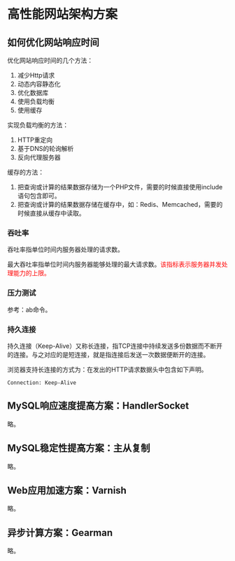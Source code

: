 # 高性能网站架构方案

## 如何优化网站响应时间

优化网站响应时间的几个方法：
1. 减少Http请求
2. 动态内容静态化
3. 优化数据库
4. 使用负载均衡
5. 使用缓存

实现负载均衡的方法：
1. HTTP重定向
2. 基于DNS的轮询解析
3. 反向代理服务器

缓存的方法：
1. 把查询或计算的结果数据存储为一个PHP文件，需要的时候直接使用include语句包含即可。
2. 把查询或计算的结果数据存储在缓存中，如：Redis、Memcached，需要的时候直接从缓存中读取。

### 吞吐率

吞吐率指单位时间内服务器处理的请求数。

最大吞吐率指单位时间内服务器能够处理的最大请求数。<font color="red">该指标表示服务器并发处理能力的上限。</font>


### 压力测试

参考：ab命令。


### 持久连接

持久连接（Keep-Alive）又称长连接，指TCP连接中持续发送多份数据而不断开的连接。与之对应的是短连接，就是指连接后发送一次数据便断开的连接。

浏览器支持长连接的方式为：在发出的HTTP请求数据头中包含如下声明。
```
Connection: Keep-Alive
```


## MySQL响应速度提高方案：HandlerSocket

略。

## MySQL稳定性提高方案：主从复制

略。

## Web应用加速方案：Varnish

略。

## 异步计算方案：Gearman

略。


